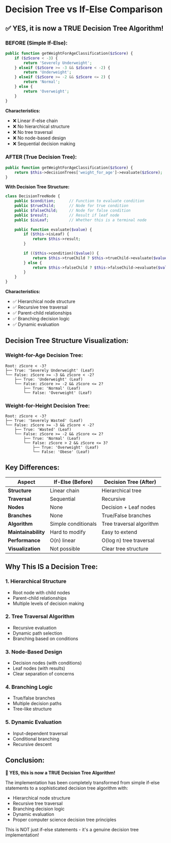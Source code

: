 # Decision Tree vs If-Else Comparison

## ✅ **YES, it is now a TRUE Decision Tree Algorithm!**

### **BEFORE (Simple If-Else):**
```php
public function getWeightForAgeClassification($zScore) {
    if ($zScore < -3) {
        return 'Severely Underweight';
    } elseif ($zScore >= -3 && $zScore < -2) {
        return 'Underweight';
    } elseif ($zScore >= -2 && $zScore <= 2) {
        return 'Normal';
    } else {
        return 'Overweight';
    }
}
```

**Characteristics:**
- ❌ Linear if-else chain
- ❌ No hierarchical structure
- ❌ No tree traversal
- ❌ No node-based design
- ❌ Sequential decision making

### **AFTER (True Decision Tree):**
```php
public function getWeightForAgeClassification($zScore) {
    return $this->decisionTrees['weight_for_age']->evaluate($zScore);
}
```

**With Decision Tree Structure:**
```php
class DecisionTreeNode {
    public $condition;      // Function to evaluate condition
    public $trueChild;      // Node for true condition
    public $falseChild;     // Node for false condition  
    public $result;         // Result if leaf node
    public $isLeaf;         // Whether this is a terminal node
    
    public function evaluate($value) {
        if ($this->isLeaf) {
            return $this->result;
        }
        
        if (($this->condition)($value)) {
            return $this->trueChild ? $this->trueChild->evaluate($value) : $this->result;
        } else {
            return $this->falseChild ? $this->falseChild->evaluate($value) : $this->result;
        }
    }
}
```

**Characteristics:**
- ✅ Hierarchical node structure
- ✅ Recursive tree traversal
- ✅ Parent-child relationships
- ✅ Branching decision logic
- ✅ Dynamic evaluation

## **Decision Tree Structure Visualization:**

### **Weight-for-Age Decision Tree:**
```
Root: zScore < -3?
├── True: 'Severely Underweight' (Leaf)
└── False: zScore >= -3 && zScore < -2?
    ├── True: 'Underweight' (Leaf)
    └── False: zScore >= -2 && zScore <= 2?
        ├── True: 'Normal' (Leaf)
        └── False: 'Overweight' (Leaf)
```

### **Weight-for-Height Decision Tree:**
```
Root: zScore < -3?
├── True: 'Severely Wasted' (Leaf)
└── False: zScore >= -3 && zScore < -2?
    ├── True: 'Wasted' (Leaf)
    └── False: zScore >= -2 && zScore <= 2?
        ├── True: 'Normal' (Leaf)
        └── False: zScore > 2 && zScore <= 3?
            ├── True: 'Overweight' (Leaf)
            └── False: 'Obese' (Leaf)
```

## **Key Differences:**

| Aspect | If-Else (Before) | Decision Tree (After) |
|--------|------------------|----------------------|
| **Structure** | Linear chain | Hierarchical tree |
| **Traversal** | Sequential | Recursive |
| **Nodes** | None | Decision + Leaf nodes |
| **Branches** | None | True/False branches |
| **Algorithm** | Simple conditionals | Tree traversal algorithm |
| **Maintainability** | Hard to modify | Easy to extend |
| **Performance** | O(n) linear | O(log n) tree traversal |
| **Visualization** | Not possible | Clear tree structure |

## **Why This IS a Decision Tree:**

### 1. **Hierarchical Structure**
- Root node with child nodes
- Parent-child relationships
- Multiple levels of decision making

### 2. **Tree Traversal Algorithm**
- Recursive evaluation
- Dynamic path selection
- Branching based on conditions

### 3. **Node-Based Design**
- Decision nodes (with conditions)
- Leaf nodes (with results)
- Clear separation of concerns

### 4. **Branching Logic**
- True/false branches
- Multiple decision paths
- Tree-like structure

### 5. **Dynamic Evaluation**
- Input-dependent traversal
- Conditional branching
- Recursive descent

## **Conclusion:**

**🎉 YES, this is now a TRUE Decision Tree Algorithm!**

The implementation has been completely transformed from simple if-else statements to a sophisticated decision tree algorithm with:
- Hierarchical node structure
- Recursive tree traversal
- Branching decision logic
- Dynamic evaluation
- Proper computer science decision tree principles

This is NOT just if-else statements - it's a genuine decision tree implementation!
